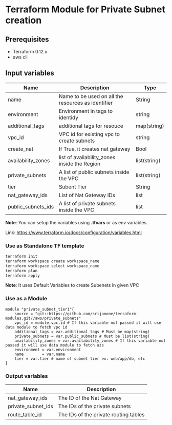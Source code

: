 # Terraform Module for Private Subnet creation

## Prerequisites

- Terraform 0.12.x
- aws cli

## Input variables

| Name               | Description                                        | Type         |
| ------------------ | -------------------------------------------------- | ------------ |
| name               | Name to be used on all the resources as identifier | String       |
| environment        | Environment in tags to identidy                    | string       |
| additional_tags    | additional tags for resouce                        | map(string)  |
| vpc_id             | VPC id for existing vpc to create subnets          | string       |
| create_nat         | If True, it creates nat gateway                    | Bool         |
| availability_zones | list of availability_zones inside the Region       | list(string) |
| private_subnets    | A list of public subnets inside the VPC            | list(string) |
| tier               | Subent Tier                                        | String       |
| nat_gateway_ids    | List of Nat Gateway IDs                            | list         |
| public_subnets_ids | A list of private subnets inside the VPC           | list         |

**Note**: You can setup the variables using **.tfvars** or as env variables.

Link: https://www.terraform.io/docs/configuration/variables.html

### Use as Standalone TF template

```bash
terraform init
terraform workspace create workspace_name
terraform workspace select workspace_name
terraform plan
terraform apply
```

**Note**: It uses Default Variables to create Subenets in given VPC

### Use as a Module

```terrraform
module "private_subnet_tier1"{
    source = "git::https://github.com/srijanone/terraform-modules.git//aws/private_subnets"
    vpc_id = module.vpc.id # If this variable not passed it will use data module to fetch vpc id
    additional_tags = var.additional_tags # Must be map(string)
    private_subnets = var.public_subnets # Must be list(string)
    availability_zones = var.availability_zones # If this variable not passed it will use data module to fetch azs
    environment = var.environment
    name        = var.name
    tier = var.tier # name of subnet tier ex: web/app/db, etc
}
```

### Output variables

| Name               | Description                           |
| ------------------ | ------------------------------------- |
| nat_gateway_ids    | The ID of the Nat Gateway             |
| private_subnet_ids | The IDs of the private subnets        |
| route_table_id     | The IDs of the private routing tables |

